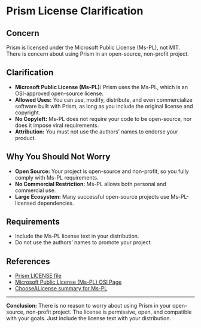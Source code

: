 # Prism License Clarification

## Concern
Prism is licensed under the Microsoft Public License (Ms-PL), not MIT. There is concern about using Prism in an open-source, non-profit project.

## Clarification
- **Microsoft Public License (Ms-PL):** Prism uses the Ms-PL, which is an OSI-approved open-source license.
- **Allowed Uses:** You can use, modify, distribute, and even commercialize software built with Prism, as long as you include the original license and copyright.
- **No Copyleft:** Ms-PL does not require your code to be open-source, nor does it impose viral requirements.
- **Attribution:** You must not use the authors’ names to endorse your product.

## Why You Should Not Worry
- **Open Source:** Your project is open-source and non-profit, so you fully comply with Ms-PL requirements.
- **No Commercial Restriction:** Ms-PL allows both personal and commercial use.
- **Large Ecosystem:** Many successful open-source projects use Ms-PL-licensed dependencies.

## Requirements
- Include the Ms-PL license text in your distribution.
- Do not use the authors’ names to promote your project.

## References
- [Prism LICENSE file](https://github.com/PrismLibrary/Prism/blob/master/LICENSE)
- [Microsoft Public License (Ms-PL) OSI Page](https://opensource.org/license/ms-pl-html/)
- [ChooseALicense summary for Ms-PL](https://choosealicense.com/licenses/ms-pl/)

---

**Conclusion:**
There is no reason to worry about using Prism in your open-source, non-profit project. The license is permissive, open, and compatible with your goals. Just include the license text with your distribution.
